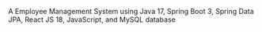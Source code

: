 A Employee Management System using Java 17, Spring Boot 3, Spring Data JPA, React JS 18, JavaScript, and MySQL database
